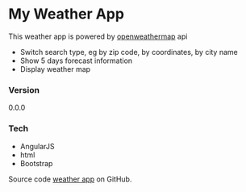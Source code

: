 # My Weather App

This weather app is powered by [openweathermap](http://openweathermap.org/) api

  - Switch search type, eg by zip code, by coordinates, by city name
  - Show 5  days forecast information
  - Display weather map



### Version
0.0.0

### Tech

* AngularJS
* html 
* Bootstrap


Source code [weather app](https://github.com/billjzy/weatherApp)
 on GitHub.